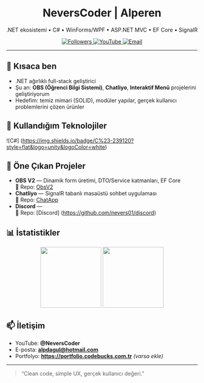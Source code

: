 <!-- Banner -->
<h1 align="center">NeversCoder | Alperen</h1>
<p align="center">
  .NET ekosistemi • C# • WinForms/WPF • ASP.NET MVC • EF Core • SignalR
</p>

<p align="center">
  <a href="https://github.com/Nevers01?tab=followers">
    <img alt="Followers" src="https://img.shields.io/github/followers/Nevers01?style=for-the-badge&logo=github">
  </a>
  <a href="https://www.youtube.com/@NeversCoder">
    <img alt="YouTube" src="https://img.shields.io/badge/YouTube-NeversCoder-red?style=for-the-badge&logo=youtube">
  </a>
  <a href="mailto:alpdagul@hotmail.com">
    <img alt="Email" src="https://img.shields.io/badge/Email-alpdagul@hotmail.com-blue?style=for-the-badge&logo=gmail">
  </a>
</p>

---

## 👋 Kısaca ben
- .NET ağırlıklı full-stack geliştirici
- Şu an: **OBS (Öğrenci Bilgi Sistemi)**, **Chatliyo**, **Interaktif Menü** projelerini geliştiriyorum  
- Hedefim: temiz mimari (SOLID), modüler yapılar, gerçek kullanıcı problemlerini çözen ürünler

## 🧰 Kullandığım Teknolojiler
![C#] (https://img.shields.io/badge/C%23-239120?style=flat&logo=unity&logoColor=white)

## 🚀 Öne Çıkan Projeler
- **OBS V2** — Dinamik form üretimi, DTO/Service katmanları, EF Core  
  🔗 Repo: [ObsV2](https://github.com/Nevers01/ObsV2)
- **Chatliyo** — SignalR tabanlı masaüstü sohbet uygulaması     
  🔗 Repo: [ChatApp](https://github.com/Nevers01/Chatapp)
- **Discord** —   
  🔗 Repo: [Discord] (https://github.com/nevers01/discord)

## 📊 İstatistikler
<p align="center">
  <img src="https://github-readme-stats.vercel.app/api?username=Nevers01&show_icons=true&hide_title=true&count_private=true" height="160" />
  <img src="https://github-readme-stats.vercel.app/api/top-langs/?username=Nevers01&layout=compact" height="160" />
</p>

## 📫 İletişim
- YouTube: **@NeversCoder**
- E-posta: **alpdagul@hotmail.com**
- Portfolyo: **https://portfolio.codebucks.com.tr** *(varsa ekle)*

---

> “Clean code, simple UX, gerçek kullanıcı değeri.”
